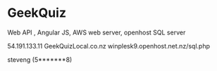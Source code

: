 # GeekQuiz
Web API , Angular JS, AWS web server, openhost SQL server 

54.191.133.11       GeekQuizLocal.co.nz
winplesk9.openhost.net.nz/sql.php

steveng (5*******8)
